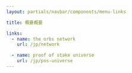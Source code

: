 ```yaml
---
layout: partials/navbar/components/menu-links

title: 概要概要

links:
  - name: the orbs network
    url: /jp/network

  - name: proof of stake universe
    url: /jp/pos-universe
---
```

